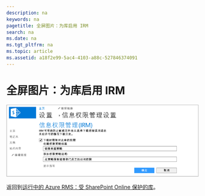 ```yaml
---
description: na
keywords: na
pagetitle: 全屏图片：为库启用 IRM
search: na
ms.date: na
ms.tgt_pltfrm: na
ms.topic: article
ms.assetid: a18f2e99-5ac4-4103-a88c-527846374091
---
```

# 全屏图片：为库启用 IRM
![](../Image/AzRMS_StoryboardSPO_2.PNG)

返回到[运行中的 Azure RMS：受 SharePoint Online 保护的库](http://technet.microsoft.com/library/jj585026.aspx#BKMK_Example_SharePoint)。

